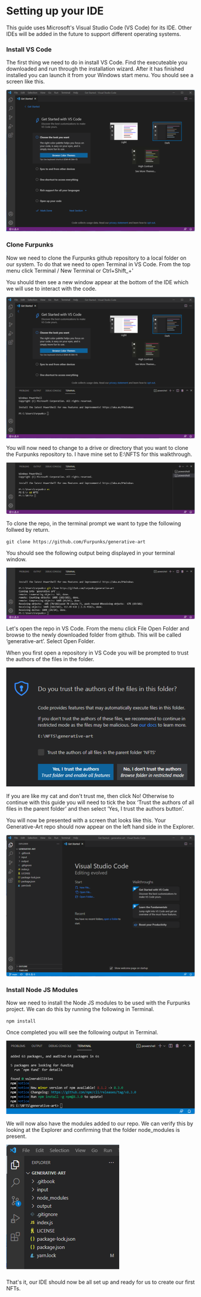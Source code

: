 # Setting up your IDE

This guide uses Microsoft's Visual Studio Code (VS Code) for its IDE. Other IDEs will be added in the future to support different operating systems.



### Install VS Code

The first thing we need to do in install VS Code. Find the executeable you downloaded and run through the installation wizard. After it has finished installed you can launch it from your Windows start menu. You should see a screen like this.

![](<.gitbook/assets/VS Code First Run.png>)

### Clone Furpunks

Now we need to clone the Furpunks github repository to a local folder on our system. To do that we need to open Terminal in VS Code. From the top menu click Terminal / New Terminal or Ctrl+Shift\_+'&#x20;

You should then see a new window appear at the bottom of the IDE which we will use to interact with the code.&#x20;

![](<.gitbook/assets/Screenshot 2022-01-12 170054.png>)

You will now need to change to a drive or directory that you want to clone the Furpunks repository to. I have mine set to E:\NFTS for this walkthrough.

![](<.gitbook/assets/Screenshot 2022-01-12 171056.png>)

To clone the repo, in the terminal prompt we want to type the following follwed by return.

`git clone https://github.com/Furpunks/generative-art`

You should see the following output being displayed in your terminal window.

![](<.gitbook/assets/Screenshot 2022-01-12 170454 (2).png>)

Let's open the repo in VS Code. From the menu click File Open Folder and browse to the newly downloaded folder from github. This will be called ‘generative-art’. Select Open Folder.

&#x20;When you first open a repository in VS Code you will be prompted to trust the authors of the files in the folder.

![](<.gitbook/assets/Screenshot 2022-01-12 171905.png>)

If you are like my cat and don't trust me, then click No! Otherwise to continue with this guide you will need to tick the box ‘Trust the authors of all files in the parent folder’ and then select ‘Yes, I trust the authors button’.

You will now be presented with a screen that looks like this. Your Generative-Art repo should now appear on the left hand side in the Explorer.

![](<.gitbook/assets/Screenshot 2022-01-12 172045.png>)

### Install Node JS Modules

&#x20;Now we need to install the Node JS modules to be used with the Furpunks project. We can do this by running the following in Terminal.

`npm install`

&#x20;Once completed you will see the following output in Terminal.

![](<.gitbook/assets/Screenshot 2022-01-12 173757.png>)

We will now also have the modules added to our repo. We can verify this by looking at the Explorer and confirming that the folder node\_modules is present.

![](<.gitbook/assets/Screenshot 2022-01-12 173917 (1).png>)

###

&#x20;

That's it, our IDE should now be all set up and ready for us to create our first NFTs.
